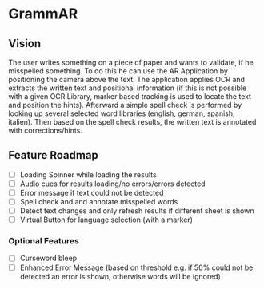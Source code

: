 # GrammAR

## Vision

The user writes something on a piece of paper and wants to validate, if he misspelled something. To do this he can use the AR Application by positioning the camera above the text. The application applies OCR and extracts the written text and positional information (if this is not possible with a given OCR Library, marker based tracking is used to locate the text  and position the hints).
Afterward a simple spell check is performed by looking up several selected word libraries (english, german, spanish, italien).
Then based on the spell check results, the written text is annotated with corrections/hints.

## Feature Roadmap

- [ ] Loading Spinner while loading the results
- [ ] Audio cues for results loading/no errors/errors detected
- [ ] Error message if text could not be detected
- [ ] Spell check and and annotate misspelled words
- [ ] Detect text changes and only refresh results if different sheet is shown
- [ ] Virtual Button for language selection (with a marker)

### Optional Features

- [ ] Curseword bleep 
- [ ] Enhanced Error Message (based on threshold e.g. if 50% could not be detected an error is shown, otherwise words will be ignored)

